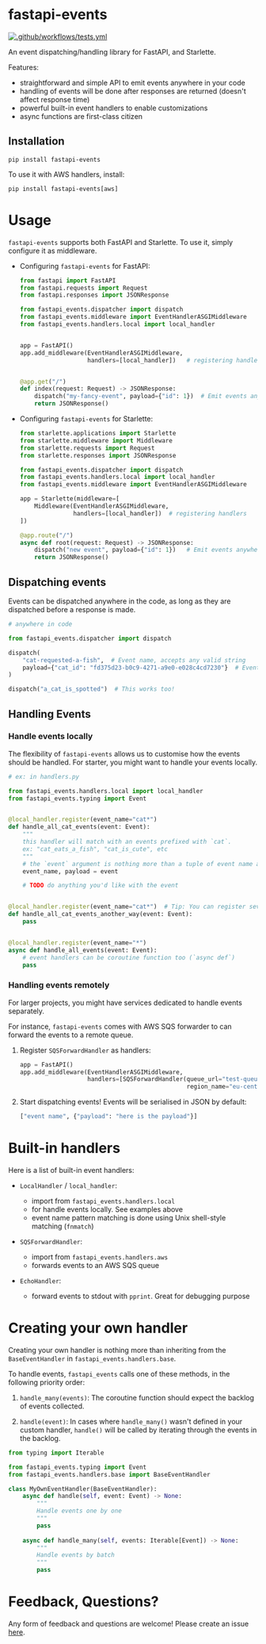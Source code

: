 # fastapi-events

[![.github/workflows/tests.yml](https://github.com/melvinkcx/fastapi-events/actions/workflows/tests.yml/badge.svg?branch=dev&event=push)](https://github.com/melvinkcx/fastapi-events/actions/workflows/tests.yml)

An event dispatching/handling library for FastAPI, and Starlette.

Features:

* straightforward and simple API to emit events anywhere in your code
* handling of events will be done after responses are returned (doesn't affect response time)
* powerful built-in event handlers to enable customizations
* async functions are first-class citizen

## Installation

```shell
pip install fastapi-events
```

To use it with AWS handlers, install:

```shell
pip install fastapi-events[aws]
```

# Usage

`fastapi-events` supports both FastAPI and Starlette. To use it, simply configure it as middleware.

* Configuring `fastapi-events` for FastAPI:
    ```python
    from fastapi import FastAPI
    from fastapi.requests import Request
    from fastapi.responses import JSONResponse
  
    from fastapi_events.dispatcher import dispatch
    from fastapi_events.middleware import EventHandlerASGIMiddleware
    from fastapi_events.handlers.local import local_handler

    
    app = FastAPI()
    app.add_middleware(EventHandlerASGIMiddleware, 
                       handlers=[local_handler])   # registering handler(s)
    
    
    @app.get("/")
    def index(request: Request) -> JSONResponse:
        dispatch("my-fancy-event", payload={"id": 1})  # Emit events anywhere in your code
        return JSONResponse()    
    ```

* Configuring `fastapi-events` for Starlette:

  ```python
  from starlette.applications import Starlette
  from starlette.middleware import Middleware
  from starlette.requests import Request
  from starlette.responses import JSONResponse
  
  from fastapi_events.dispatcher import dispatch
  from fastapi_events.handlers.local import local_handler
  from fastapi_events.middleware import EventHandlerASGIMiddleware
  
  app = Starlette(middleware=[
      Middleware(EventHandlerASGIMiddleware,
                 handlers=[local_handler])  # registering handlers
  ])
  
  @app.route("/")
  async def root(request: Request) -> JSONResponse:
      dispatch("new event", payload={"id": 1})   # Emit events anywhere in your code
      return JSONResponse()
  ```

## Dispatching events

Events can be dispatched anywhere in the code, as long as they are dispatched before a response is made.

```python
# anywhere in code

from fastapi_events.dispatcher import dispatch

dispatch(
    "cat-requested-a-fish",  # Event name, accepts any valid string
    payload={"cat_id": "fd375d23-b0c9-4271-a9e0-e028c4cd7230"}  # Event payload, accepts any arbitrary data
)

dispatch("a_cat_is_spotted")  # This works too!
```

## Handling Events

### Handle events locally

The flexibility of `fastapi-events` allows us to customise how the events should be handled. 
For starter, you might want to handle your events locally.

```python
# ex: in handlers.py

from fastapi_events.handlers.local import local_handler
from fastapi_events.typing import Event


@local_handler.register(event_name="cat*")
def handle_all_cat_events(event: Event):
    """
    this handler will match with an events prefixed with `cat`.
    ex: "cat_eats_a_fish", "cat_is_cute", etc
    """
    # the `event` argument is nothing more than a tuple of event name and payload
    event_name, payload = event

    # TODO do anything you'd like with the event


@local_handler.register(event_name="cat*")  # Tip: You can register several handlers with the same event name
def handle_all_cat_events_another_way(event: Event):
    pass


@local_handler.register(event_name="*")
async def handle_all_events(event: Event):
    # event handlers can be coroutine function too (`async def`)
    pass
```

### Handling events remotely

For larger projects, you might have services dedicated to handle events separately.

For instance, `fastapi-events` comes with AWS SQS forwarder to can forward the events to a remote queue.

1. Register `SQSForwardHandler` as handlers:
    ```python
    app = FastAPI()
    app.add_middleware(EventHandlerASGIMiddleware, 
                       handlers=[SQSForwardHandler(queue_url="test-queue",
                                                   region_name="eu-central-1")])   # registering handler(s)
    ```
   
2. Start dispatching events! Events will be serialised in JSON by default:
    ```python
    ["event name", {"payload": "here is the payload"}]
    ```

# Built-in handlers

Here is a list of built-in event handlers:

* `LocalHandler` / `local_handler`:
  * import from `fastapi_events.handlers.local`
  * for handle events locally. See examples above
  * event name pattern matching is done using Unix shell-style matching (`fnmatch`)
  
* `SQSForwardHandler`: 
  * import from `fastapi_events.handlers.aws`
  * forwards events to an AWS SQS queue
  
* `EchoHandler`: 
  * forward events to stdout with `pprint`. Great for debugging purpose

# Creating your own handler

Creating your own handler is nothing more than inheriting from the `BaseEventHandler` in `fastapi_events.handlers.base`.

To handle events, `fastapi_events` calls one of these methods, in the following priority order:

1. `handle_many(events)`: 
    The coroutine function should expect the backlog of events collected.
   
2. `handle(event)`: 
    In cases where `handle_many()` wasn't defined in your custom handler, `handle()`
    will be called by iterating through the events in the backlog.

```python
from typing import Iterable

from fastapi_events.typing import Event
from fastapi_events.handlers.base import BaseEventHandler

class MyOwnEventHandler(BaseEventHandler):
    async def handle(self, event: Event) -> None:
        """
        Handle events one by one
        """
        pass
        
    async def handle_many(self, events: Iterable[Event]) -> None:
        """
        Handle events by batch
        """
        pass
```

# Feedback, Questions?

Any form of feedback and questions are welcome! Please create an issue [here](https://github.com/melvinkcx/fastapi-events/issues/new).